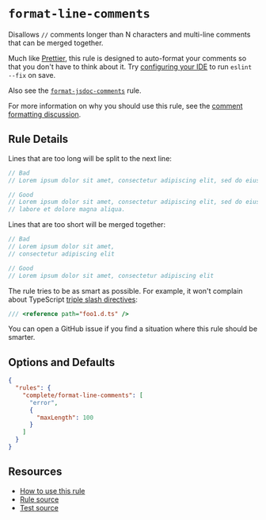 # `format-line-comments`

Disallows `//` comments longer than N characters and multi-line comments that can be merged together.

Much like [Prettier](https://prettier.io/), this rule is designed to auto-format your comments so that you don't have to think about it. Try [configuring your IDE](../../README.md#automatic-fixing) to run `eslint --fix` on save.

Also see the [`format-jsdoc-comments`](format-jsdoc-comments.md) rule.

For more information on why you should use this rule, see the [comment formatting discussion](../comments.md).

## Rule Details

<!-- cspell:ignore amet consectetur adipiscing elit eiusmod tempor incididunt labore dolore aliqua -->

Lines that are too long will be split to the next line:

```ts
// Bad
// Lorem ipsum dolor sit amet, consectetur adipiscing elit, sed do eiusmod tempor incididunt ut labore et dolore magna aliqua.

// Good
// Lorem ipsum dolor sit amet, consectetur adipiscing elit, sed do eiusmod tempor incididunt ut
// labore et dolore magna aliqua.
```

Lines that are too short will be merged together:

```ts
// Bad
// Lorem ipsum dolor sit amet,
// consectetur adipiscing elit

// Good
// Lorem ipsum dolor sit amet, consectetur adipiscing elit
```

The rule tries to be as smart as possible. For example, it won't complain about TypeScript [triple slash directives](https://www.typescriptlang.org/docs/handbook/triple-slash-directives.html):

```ts
/// <reference path="foo1.d.ts" />
```

You can open a GitHub issue if you find a situation where this rule should be smarter.

## Options and Defaults

```json
{
  "rules": {
    "complete/format-line-comments": [
      "error",
      {
        "maxLength": 100
      }
    ]
  }
}
```

## Resources

- [How to use this rule](../../README.md#install--usage)
- [Rule source](../../src/rules/format-line-comments.ts)
- [Test source](../../tests/rules/format-line-comments.test.ts)
